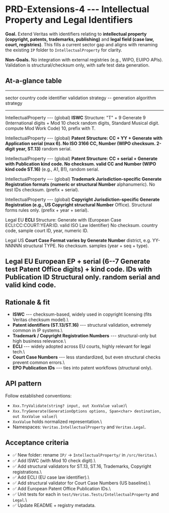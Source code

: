 # PRD-Extensions-4 --- Intellectual Property and Legal Identifiers

**Goal.** Extend Veritas with identifiers relating to **intellectual
property (copyright, patents, trademarks, publishing)** and **legal
field (case law, court, registries)**. This fills a current sector gap
and aligns with renaming the existing `IP` folder to
`IntellectualProperty` for clarity.

**Non-Goals.** No integration with external registries (e.g., WIPO,
EUIPO APIs). Validation is structural/checksum only, with safe test data
generation.

## At-a-glance table

  ----------------------------------------------------------------------------------------------
  sector                 country code   identifier       validation strategy --   generation
                                                         algorithm                strategy
  ---------------------- -------------- ---------------- ------------------------ --------------
  IntellectualProperty   --- (global)   **ISWC**         Structure: "T" + 9       Generate 9
                                        (International   digits + Mod 10 check    random digits,
                                        Standard Musical digit.                   compute Mod
                                        Work Code)                                10, prefix
                                                                                  with T.

  IntellectualProperty   --- (global)   **Patent         Structure: CC + YY +     Generate with
                                        Application      serial (max 6). No       ISO 3166 CC,
                                        Number (WIPO     checksum.                2-digit year,
                                        ST.13)**                                  random serial.

  IntellectualProperty   --- (global)   **Patent         Structure: CC + serial + Generate with
                                        Publication      kind code. No checksum.  valid CC and
                                        Number (WIPO                              kind code
                                        ST.16)**                                  (e.g., A1,
                                                                                  B1), random
                                                                                  serial.

  IntellectualProperty   --- (global)   **Trademark      Jurisdiction-specific    Generate
                                        Registration     formats (numeric or      structural
                                        Number**         alphanumeric). No        test IDs
                                                         checksum.                (prefix +
                                                                                  serial).

  IntellectualProperty   --- (global)   **Copyright      Jurisdiction-specific    Generate
                                        Registration     (e.g., US Copyright      structural
                                        Number**         Office). Structural      forms
                                                         rules only.              (prefix +
                                                                                  year +
                                                                                  serial).

  Legal                  EU             **ECLI**         Structure:               Generate with
                                        (European Case   ECLI:CC:COURT:YEAR:ID.   valid ISO
                                        Law Identifier)  No checksum.             country code,
                                                                                  sample court
                                                                                  ID, year,
                                                                                  numeric ID.

  Legal                  US             **Court Case     Format varies by         Generate
                                        Number**         district, e.g. YY-NNNNN  structural
                                                         TYPE. No checksum.       samples
                                                                                  (year + seq +
                                                                                  type).

  Legal                  EU             **European       EP + serial (6--7        Generate test
                                        Patent Office    digits) + kind code.     IDs with
                                        Publication ID** Structural only.         random serial
                                                                                  and valid kind
                                                                                  code.
  ----------------------------------------------------------------------------------------------

## Rationale & fit

-   **ISWC** --- checksum-based, widely used in copyright licensing
    (fits Veritas checksum model).\
-   **Patent identifiers (ST.13/ST.16)** --- structural validation,
    extremely common in IP systems.\
-   **Trademark / Copyright Registration Numbers** --- structural-only
    but high business relevance.\
-   **ECLI** --- widely adopted across EU courts, highly relevant for
    legal tech.\
-   **Court Case Numbers** --- less standardized, but even structural
    checks prevent common errors.\
-   **EPO Publication IDs** --- ties into patent workflows (structural
    only).

## API pattern

Follow established conventions:

-   `Xxx.TryValidate(string? input, out XxxValue value)`\
-   `Xxx.TryGenerate(GenerationOptions options, Span<char> destination, out XxxValue value)`\
-   `XxxValue` holds normalized representation.\
-   Namespaces: `Veritas.IntellectualProperty` and `Veritas.Legal`.

## Acceptance criteria

-   ✅ New folder: rename `IP/` → `IntellectualProperty/` in
    `/src/Veritas`.\
-   ✅ Add ISWC (with Mod 10 check digit).\
-   ✅ Add structural validators for ST.13, ST.16, Trademarks, Copyright
    registrations.\
-   ✅ Add ECLI (EU case law identifier).\
-   ✅ Add structural validator for Court Case Numbers (US baseline).\
-   ✅ Add European Patent Office Publication IDs.\
-   ✅ Unit tests for each in `test/Veritas.Tests/IntellectualProperty`
    and `Legal`.\
-   ✅ Update README + registry metadata.
